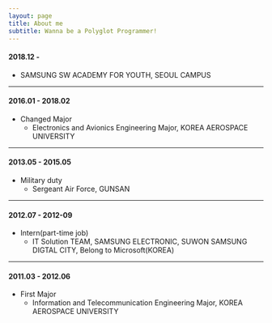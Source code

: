 ```yaml
---
layout: page
title: About me
subtitle: Wanna be a Polyglot Programmer!
---
```




#### 2018.12 - 
- SAMSUNG SW ACADEMY FOR YOUTH, SEOUL CAMPUS

---

#### 2016.01 - 2018.02
- Changed Major
    - Electronics and Avionics Engineering Major, KOREA AEROSPACE UNIVERSITY

---

#### 2013.05 - 2015.05
- Military duty
    - Sergeant Air Force, GUNSAN

---

#### 2012.07 - 2012-09
- Intern(part-time job)
    - IT Solution TEAM, SAMSUNG ELECTRONIC, SUWON SAMSUNG DIGTAL CITY, Belong to Microsoft(KOREA)

---

#### 2011.03 - 2012.06
- First Major
    - Information and Telecommunication Engineering Major, KOREA AEROSPACE UNIVERSITY